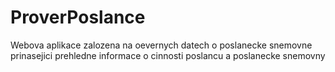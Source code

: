 # ProverPoslance
Webova aplikace zalozena na oevernych datech o poslanecke snemovne prinasejici prehledne informace o cinnosti poslancu a poslanecke snemovny

